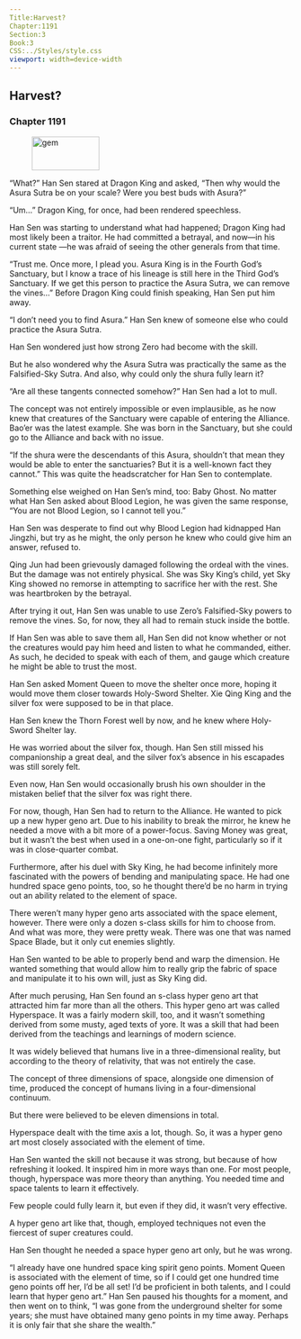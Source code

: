 ```yaml
---
Title:Harvest? 
Chapter:1191 
Section:3 
Book:3 
CSS:../Styles/style.css 
viewport: width=device-width
---
```

  
## Harvest?
### Chapter 1191
  
<figure>
	<img src="../Images/gem.gif" alt="gem" id="gem" width="120" height="60" />
</figure>
  

  
“What?” Han Sen stared at Dragon King and asked, “Then why would the Asura Sutra be on your scale? Were you best buds with Asura?”

“Um…” Dragon King, for once, had been rendered speechless.

Han Sen was starting to understand what had happened; Dragon King had most likely been a traitor. He had committed a betrayal, and now—in his current state —he was afraid of seeing the other generals from that time.

“Trust me. Once more, I plead you. Asura King is in the Fourth God’s Sanctuary, but I know a trace of his lineage is still here in the Third God’s Sanctuary. If we get this person to practice the Asura Sutra, we can remove the vines…” Before Dragon King could finish speaking, Han Sen put him away.

“I don’t need you to find Asura.” Han Sen knew of someone else who could practice the Asura Sutra.

Han Sen wondered just how strong Zero had become with the skill.

But he also wondered why the Asura Sutra was practically the same as the Falsified-Sky Sutra. And also, why could only the shura fully learn it?

“Are all these tangents connected somehow?” Han Sen had a lot to mull.

The concept was not entirely impossible or even implausible, as he now knew that creatures of the Sanctuary were capable of entering the Alliance. Bao’er was the latest example. She was born in the Sanctuary, but she could go to the Alliance and back with no issue.

“If the shura were the descendants of this Asura, shouldn’t that mean they would be able to enter the sanctuaries? But it is a well-known fact they cannot.” This was quite the headscratcher for Han Sen to contemplate.

Something else weighed on Han Sen’s mind, too: Baby Ghost. No matter what Han Sen asked about Blood Legion, he was given the same response, “You are not Blood Legion, so I cannot tell you.”

Han Sen was desperate to find out why Blood Legion had kidnapped Han Jingzhi, but try as he might, the only person he knew who could give him an answer, refused to.

Qing Jun had been grievously damaged following the ordeal with the vines. But the damage was not entirely physical. She was Sky King’s child, yet Sky King showed no remorse in attempting to sacrifice her with the rest. She was heartbroken by the betrayal.

After trying it out, Han Sen was unable to use Zero’s Falsified-Sky powers to remove the vines. So, for now, they all had to remain stuck inside the bottle.

If Han Sen was able to save them all, Han Sen did not know whether or not the creatures would pay him heed and listen to what he commanded, either. As such, he decided to speak with each of them, and gauge which creature he might be able to trust the most.

Han Sen asked Moment Queen to move the shelter once more, hoping it would move them closer towards Holy-Sword Shelter. Xie Qing King and the silver fox were supposed to be in that place.

Han Sen knew the Thorn Forest well by now, and he knew where Holy-Sword Shelter lay.

He was worried about the silver fox, though. Han Sen still missed his companionship a great deal, and the silver fox’s absence in his escapades was still sorely felt.

Even now, Han Sen would occasionally brush his own shoulder in the mistaken belief that the silver fox was right there.

For now, though, Han Sen had to return to the Alliance. He wanted to pick up a new hyper geno art. Due to his inability to break the mirror, he knew he needed a move with a bit more of a power-focus. Saving Money was great, but it wasn’t the best when used in a one-on-one fight, particularly so if it was in close-quarter combat.

Furthermore, after his duel with Sky King, he had become infinitely more fascinated with the powers of bending and manipulating space. He had one hundred space geno points, too, so he thought there’d be no harm in trying out an ability related to the element of space.

There weren’t many hyper geno arts associated with the space element, however. There were only a dozen s-class skills for him to choose from. And what was more, they were pretty weak. There was one that was named Space Blade, but it only cut enemies slightly.

Han Sen wanted to be able to properly bend and warp the dimension. He wanted something that would allow him to really grip the fabric of space and manipulate it to his own will, just as Sky King did.

After much perusing, Han Sen found an s-class hyper geno art that attracted him far more than all the others. This hyper geno art was called Hyperspace. It was a fairly modern skill, too, and it wasn’t something derived from some musty, aged texts of yore. It was a skill that had been derived from the teachings and learnings of modern science.

It was widely believed that humans live in a three-dimensional reality, but according to the theory of relativity, that was not entirely the case.

The concept of three dimensions of space, alongside one dimension of time, produced the concept of humans living in a four-dimensional continuum.

But there were believed to be eleven dimensions in total.

Hyperspace dealt with the time axis a lot, though. So, it was a hyper geno art most closely associated with the element of time.

Han Sen wanted the skill not because it was strong, but because of how refreshing it looked. It inspired him in more ways than one. For most people, though, hyperspace was more theory than anything. You needed time and space talents to learn it effectively.

Few people could fully learn it, but even if they did, it wasn’t very effective.

A hyper geno art like that, though, employed techniques not even the fiercest of super creatures could.

Han Sen thought he needed a space hyper geno art only, but he was wrong.

“I already have one hundred space king spirit geno points. Moment Queen is associated with the element of time, so if I could get one hundred time geno points off her, I’d be all set! I’d be proficient in both talents, and I could learn that hyper geno art.” Han Sen paused his thoughts for a moment, and then went on to think, “I was gone from the underground shelter for some years; she must have obtained many geno points in my time away. Perhaps it is only fair that she share the wealth.”